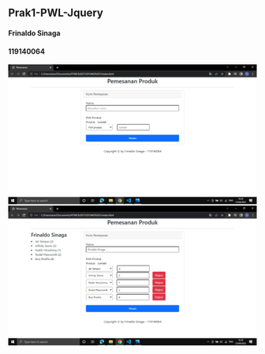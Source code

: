 ## Prak1-PWL-Jquery
#### Frinaldo Sinaga
#### 119140064

<img src="https://github.com/Sinagafrinaldo/Prak1-PWL-Jquery/blob/main/ss/home.png?raw=true">

<img src="https://github.com/Sinagafrinaldo/Prak1-PWL-Jquery/blob/main/ss/memesan.png?raw=true">
